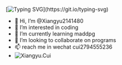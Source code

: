 [![Typing SVG](https://readme-typing-svg.demolab.com?font=Fira+Code&pause=1000&color=654AF7&width=435&lines=Stay+hungry%2C+stay+foolish.)](https://git.io/typing-svg)
- 👋 Hi, I’m @Xiangyu2141480
- 👀 I’m interested in coding
- 🌱 I’m currently learning maddpg
- 💞️ I’m looking to collaborate on programs
- 📫 reach me in wechat cui2794555236
- ![Xiangyu.Cui](https://github.com/Xiangyu2141480/Xiangyu2141480/assets/137604408/480309ae-43ea-4dd7-891d-7e59330c7892)


<!---
Xiangyu2141480/Xiangyu2141480 is a ✨ special ✨ repository because its `README.md` (this file) appears on your GitHub profile.
You can click the Preview link to take a look at your changes.
--->
